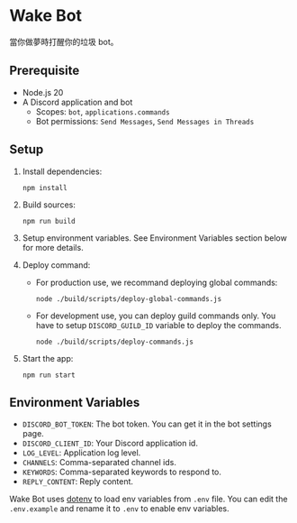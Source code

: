 # Wake Bot

當你做夢時打醒你的垃圾 bot。

## Prerequisite

- Node.js 20
- A Discord application and bot
  - Scopes: `bot`, `applications.commands`
  - Bot permissions: `Send Messages`, `Send Messages in Threads`

## Setup

1. Install dependencies:

   ```
   npm install
   ```

2. Build sources:

   ```
   npm run build
   ```

3. Setup environment variables. See Environment Variables section below for
   more details.

4. Deploy command:

   - For production use, we recommand deploying global commands:
     ```
     node ./build/scripts/deploy-global-commands.js
     ```
   - For development use, you can deploy guild commands only. You have to setup
     `DISCORD_GUILD_ID` variable to deploy the commands.
     ```
     node ./build/scripts/deploy-commands.js
     ```

5. Start the app:
   ```
   npm run start
   ```

## Environment Variables

- `DISCORD_BOT_TOKEN`: The bot token. You can get it in the bot settings page.
- `DISCORD_CLIENT_ID`: Your Discord application id.
- `LOG_LEVEL`: Application log level.
- `CHANNELS`: Comma-separated channel ids.
- `KEYWORDS`: Comma-separated keywords to respond to.
- `REPLY_CONTENT`: Reply content.

Wake Bot uses [dotenv](https://www.npmjs.com/package/dotenv) to load
env variables from `.env` file. You can edit the `.env.example` and rename it to
`.env` to enable env variables.
